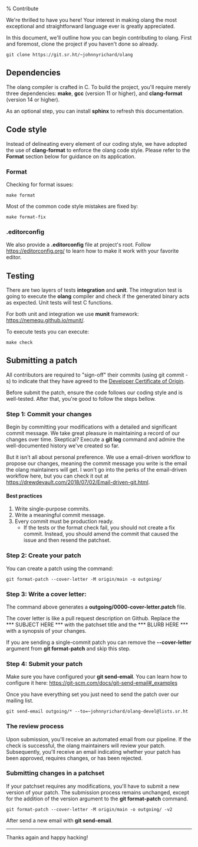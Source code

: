 % Contribute

We're thrilled to have you here! Your interest in making olang the most
exceptional and straightforward language ever is greatly appreciated.

In this document, we'll outline how you can begin contributing to olang.  First
and foremost, clone the project if you haven't done so already.

``` {.sh}
git clone https://git.sr.ht/~johnnyrichard/olang
```

Dependencies
------------

The olang compiler is crafted in C. To build the project, you'll require
merely three dependencies: **make**, **gcc** (version 11 or higher), and
**clang-format** (version 14 or higher).

As an optional step, you can install **sphinx** to refresh this
documentation.

Code style
----------

Instead of delineating every element of our coding style, we have
adopted the use of **clang-format** to enforce the olang code style.
Please refer to the **Format** section below for guidance on its
application.

### Format

Checking for format issues:

``` {.sh}
make format
```

Most of the common code style mistakes are fixed by:

``` {.sh}
make format-fix
```

### .editorconfig

We also provide a **.editorconfig** file at project\'s root. Follow
<https://editorconfig.org/> to learn how to make it work with your
favorite editor.

Testing
-------

There are two layers of tests **integration** and **unit**. The
integration test is going to execute the **olang** compiler and check if
the generated binary acts as expected. Unit tests will test C functions.

For both unit and integration we use **munit** framework:
<https://nemequ.github.io/munit/>.

To execute tests you can execute:

``` {.sh}
make check
```

Submitting a patch
------------------

All contributors are required to "sign-off" their commits (using git commit -s)
to indicate that they have agreed to the [Developer Certificate of
Origin](https://developercertificate.org/).

Before submit the patch, ensure the code follows our coding style and is
well-tested. After that, you\'re good to follow the steps bellow.

### Step 1: Commit your changes

Begin by committing your modifications with a detailed and significant
commit message. We take great pleasure in maintaining a record of our
changes over time. Skeptical? Execute a **git log** command and admire
the well-documented history we've created so far.

But it isn\'t all about personal preference. We use a email-driven
workflow to propose our changes, meaning the commit message you write is
the email the olang maintainers will get. I won't go into the perks of
the email-driven workflow here, but you can check it out at
<https://drewdevault.com/2018/07/02/Email-driven-git.html>.

#### Best practices

1. Write single-purpose commits.
2. Write a meaningful commit message.
3. Every commit must be production ready.
    - If the tests or the format check fail, you should not create a fix
      commit. Instead, you should amend the commit that caused the issue and
      then resend the patchset.

### Step 2: Create your patch

You can create a patch using the command:

``` {.sh}
git format-patch --cover-letter -M origin/main -o outgoing/
```

### Step 3: Write a cover letter:

The command above generates a **outgoing/0000-cover-letter.patch** file.

The cover letter is like a pull request description on Github. Replace
the \*\*\* SUBJECT HERE \*\*\* with the patchset title and the
\*\*\* BLURB HERE \*\*\* with a synopsis of your changes.

If you are sending a single-commit patch you can remove the
**\--cover-letter** argument from **git format-patch** and skip this
step.

### Step 4: Submit your patch

Make sure you have configured your **git send-email**. You can learn how
to configure it here:
<https://git-scm.com/docs/git-send-email#_examples>

Once you have everything set you just need to send the patch over our
mailing list.

``` {.sh}
git send-email outgoing/* --to=~johnnyrichard/olang-devel@lists.sr.ht
```

### The review process

Upon submission, you'll receive an automated email from our pipeline. If
the check is successful, the olang maintainers will review your patch.
Subsequently, you'll receive an email indicating whether your patch has
been approved, requires changes, or has been rejected.

### Submitting changes in a patchset

If your patchset requires any modifications, you'll have to submit a new
version of your patch. The submission process remains unchanged, except
for the addition of the version argument to the **git format-patch**
command.

``` {.sh}
git format-patch --cover-letter -M origin/main -o outgoing/ -v2
```

After send a new email with **git send-email**.

------------------------------------------------------------------------

Thanks again and happy hacking!
